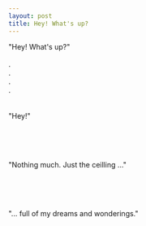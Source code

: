 ```yaml
---
layout: post
title: Hey! What's up?
---
```



"Hey! What's up?"
<br>
<br>.<br>.<br>.
<br>.<br><br><br>
"Hey!" 

<br><br><br>

"Nothing much. Just the ceilling ..."

<br><br><br>

"... full of my dreams and wonderings."
